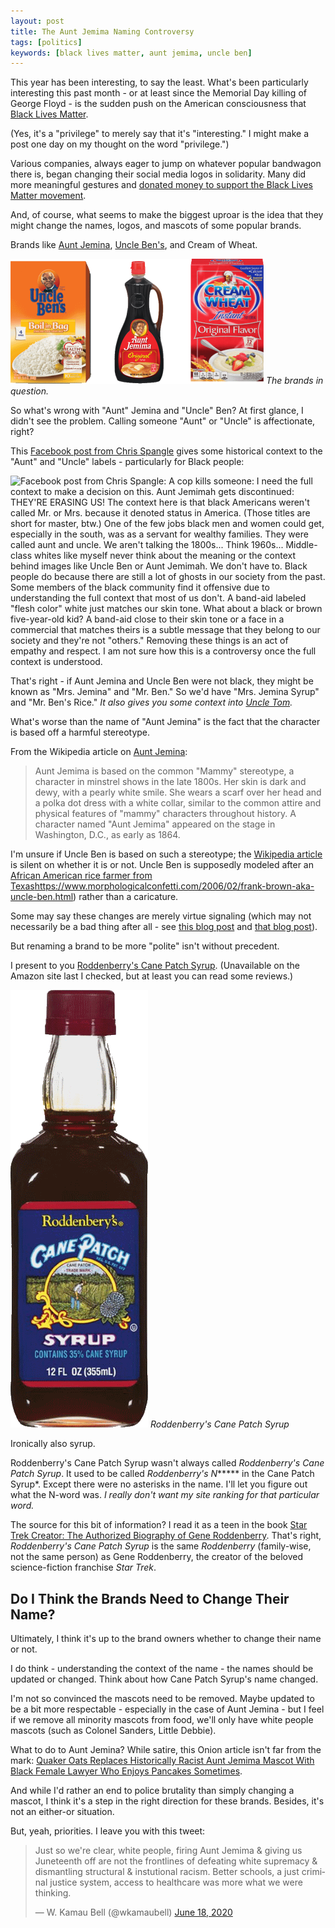 ```yaml
---
layout: post
title: The Aunt Jemima Naming Controversy
tags: [politics]
keywords: [black lives matter, aunt jemima, uncle ben]
---
```


This year has been interesting, to say the least. What's been particularly interesting this past month - or at least since the Memorial Day killing of George Floyd - is the sudden push on the American consciousness that [Black Lives Matter](https://blacklivesmatter.com/).

(Yes, it's a "privilege" to merely say that it's "interesting." I might make a post one day on my thought on the word "privilege.")

Various companies, always eager to jump on whatever popular bandwagon there is, began changing their social media logos in solidarity. Many did more meaningful gestures and [donated money to support the Black Lives Matter movement](https://www.cnet.com/how-to/companies-donating-black-lives-matter/).

And, of course, what seems to make the biggest uproar is the idea that they might change the names, logos, and mascots of some popular brands.

Brands like [Aunt Jemina](https://www.nbcnews.com/news/us-news/aunt-jemima-brand-will-change-name-remove-image-quaker-says-n1231260), [Uncle Ben's](https://www.nbcnews.com/news/nbcblk/uncle-ben-s-change-its-branding-part-parent-company-s-n1231329), and Cream of Wheat.

![The brands in question.](/images/black-lives-matter/brands-in-question.png)
*The brands in question.*

So what's wrong with "Aunt" Jemina and "Uncle" Ben? At first glance, I didn't see the problem. Calling someone "Aunt" or "Uncle" is affectionate, right?

This [Facebook post from Chris Spangle](https://www.facebook.com/chris.spangle/posts/10105246056981824) gives some historical context to the "Aunt" and "Uncle" labels - particularly for Black people:

![Facebook post from Chris Spangle: A cop kills someone: I need the full context to make a decision on this. Aunt Jemimah gets discontinued: THEY'RE ERASING US! The context here is that black Americans weren't called Mr. or Mrs. because it denoted status in America. (Those titles are short for master, btw.) One of the few jobs black men and women could get, especially in the south, was as a servant for wealthy families. They were called aunt and uncle. We aren't talking the 1800s... Think 1960s... Middle-class whites like myself never think about the meaning or the context behind images like Uncle Ben or Aunt Jemimah. We don't have to. Black people do because there are still a lot of ghosts in our society from the past. Some members of the black community find it offensive due to understanding the full context that most of us don't. A band-aid labeled "flesh color" white just matches our skin tone. What about a black or brown five-year-old kid? A band-aid close to their skin tone or a face in a commercial that matches theirs is a subtle message that they belong to our society and they're not "others." Removing these things is an act of empathy and respect. I am not sure how this is a controversy once the full context is understood.](/images/black-lives-matter/chris-spangle-uncle-aunt-facebook-post.png)

That's right - if Aunt Jemina and Uncle Ben were not black, they might be known as "Mrs. Jemina" and "Mr. Ben." So we'd have "Mrs. Jemina Syrup" and "Mr. Ben's Rice." *It also gives you some context into [Uncle Tom](https://www.amazon.com/Uncle-Toms-Cabin-Harriet-Beecher-Stowe/dp/1508480125?tag=hendrixjoseph-20).*

What's worse than the name of "Aunt Jemina" is the fact that the character is based off a harmful stereotype.

From the Wikipedia article on [Aunt Jemina](https://en.wikipedia.org/wiki/Aunt_Jemima#Character):

> Aunt Jemima is based on the common "Mammy" stereotype, a character in minstrel shows in the late 1800s. Her skin is dark and dewy, with a pearly white smile. She wears a scarf over her head and a polka dot dress with a white collar, similar to the common attire and physical features of "mammy" characters throughout history. A character named "Aunt Jemima" appeared on the stage in Washington, D.C., as early as 1864.

I'm unsure if Uncle Ben is based on such a stereotype; the [Wikipedia article](https://en.wikipedia.org/wiki/Uncle_Ben's) is silent on whether it is or not. Uncle Ben is supposedly modeled after an [African American rice farmer from Texas]()https://www.morphologicalconfetti.com/2006/02/frank-brown-aka-uncle-ben.html) rather than a caricature.

Some may say these changes are merely virtue signaling (which may not necessarily be a bad thing after all - see [this blog post](https://www.adamsmith.org/blog/stop-saying-virtue-signalling) and [that blog post](https://www.spectator.co.uk/article/i-invented-virtue-signalling-now-it-s-taking-over-the-world)).

But renaming a brand to be more "polite" isn't without precedent.

I present to you [Roddenberry's Cane Patch Syrup](https://www.amazon.com/Roddenberys-Cane-Patch-Syrup-bottle/dp/B00UCHUB78/?tag=hendrixjoseph-20). (Unavailable on the Amazon site last I checked, but at least you can read some reviews.)

![Roddenberry's Cane Patch Syrup](/images/black-lives-matter/cane-patch-syrup.png)
*Roddenberry's Cane Patch Syrup*

Ironically also syrup.

Roddenberry's Cane Patch Syrup wasn't always called *Roddenberry's Cane Patch Syrup*. It used to be called *Roddenberry's N****** in the Cane Patch Syrup*. Except there were no asterisks in the name. I'll let you figure out what the N-word was. *I really don't want my site ranking for that particular word.*

The source for this bit of information? I read it as a teen in the book [Star Trek Creator: The Authorized Biography of Gene Roddenberry](https://www.amazon.com/Star-Trek-Creator-Authorized-Roddenberry/dp/0451454189/?tag=hendrixjoseph-20). That's right, *Roddenberry's Cane Patch Syrup* is the same *Roddenberry* (family-wise, not the same person) as Gene Roddenberry, the creator of the beloved science-fiction franchise *Star Trek*.

## Do I Think the Brands Need to Change Their Name?

Ultimately, I think it's up to the brand owners whether to change their name or not.

I do think - understanding the context of the name - the names should be updated or changed. Think about how Cane Patch Syrup's name changed.

I'm not so convinced the mascots need to be removed. Maybe updated to be a bit more respectable - especially in the case of Aunt Jemina - but I feel if we remove all minority mascots from food, we'll only have white people mascots (such as Colonel Sanders, Little Debbie).

What to do to Aunt Jemina? While satire, this Onion article isn't far from the mark: [Quaker Oats Replaces Historically Racist Aunt Jemima Mascot With Black Female Lawyer Who Enjoys Pancakes Sometimes](https://www.theonion.com/quaker-oats-replaces-historically-racist-aunt-jemima-ma-1844015205).

And while I'd rather an end to police brutality than simply changing a mascot, I think it's a step in the right direction for these brands. Besides, it's not an either-or situation.

But, yeah, priorities. I leave you with this tweet:

<blockquote class="twitter-tweet" data-lang="en" data-theme="dark"><p lang="en" dir="ltr">Just so we&#39;re clear, white people, firing Aunt Jemima &amp; giving us Juneteenth off are not the frontlines of defeating white supremacy &amp; dismantling structural &amp; instutional racism. Better schools, a just criminal justice system, access to healthcare was more what we were thinking.</p>&mdash; W. Kamau Bell (@wkamaubell) <a href="https://twitter.com/wkamaubell/status/1273517584923541504?ref_src=twsrc%5Etfw">June 18, 2020</a></blockquote> <script async src="https://platform.twitter.com/widgets.js" charset="utf-8"></script>
